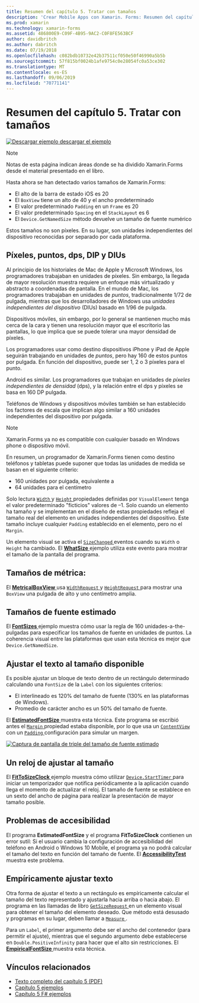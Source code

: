 ```yaml
---
title: Resumen del capítulo 5. Tratar con tamaños
description: 'Crear Mobile Apps con Xamarin. Forms: Resumen del capítulo 5. Tratar con tamaños'
ms.prod: xamarin
ms.technology: xamarin-forms
ms.assetid: 486800E9-C09F-4B95-9AC2-C0F8FE563BCF
author: davidbritch
ms.author: dabritch
ms.date: 07/19/2018
ms.openlocfilehash: c082bdb10732e42b37511cf050e50f46990a5b5b
ms.sourcegitcommit: 57f815bf0024b1afe9754c0e28054fc0a53ce302
ms.translationtype: MT
ms.contentlocale: es-ES
ms.lasthandoff: 09/06/2019
ms.locfileid: "70771141"
---
```

# <a name="summary-of-chapter-5-dealing-with-sizes"></a>Resumen del capítulo 5. Tratar con tamaños

[![Descargar ejemplo](~/media/shared/download.png) descargar el ejemplo](https://github.com/xamarin/xamarin-forms-book-samples/tree/master/Chapter05)

> [!NOTE]
> Notas de esta página indican áreas donde se ha dividido Xamarin.Forms desde el material presentado en el libro.

Hasta ahora se han detectado varios tamaños de Xamarin.Forms:

- El alto de la barra de estado iOS es 20
- El `BoxView` tiene un alto de 40 y el ancho predeterminado
- El valor predeterminado `Padding` en un `Frame` es 20
- El valor predeterminado `Spacing` en el `StackLayout` es 6
- El `Device.GetNamedSize` método devuelve un tamaño de fuente numérico

Estos tamaños no son píxeles. En su lugar, son unidades independientes del dispositivo reconocidas por separado por cada plataforma.

## <a name="pixels-points-dps-dips-and-dius"></a>Píxeles, puntos, dps, DIP y DIUs

Al principio de los historiales de Mac de Apple y Microsoft Windows, los programadores trabajaban en unidades de píxeles. Sin embargo, la llegada de mayor resolución muestra requiere un enfoque más virtualizado y abstracto a coordenadas de pantalla. En el mundo de Mac, los programadores trabajaban en unidades de *puntos*, tradicionalmente 1/72 de pulgada, mientras que los desarrolladores de Windows usa *unidades independientes del dispositivo* (DIUs) basado en 1/96 de pulgada.

Dispositivos móviles, sin embargo, por lo general se mantienen mucho más cerca de la cara y tienen una resolución mayor que el escritorio las pantallas, lo que implica que se puede tolerar una mayor densidad de píxeles.

Los programadores usar como destino dispositivos iPhone y iPad de Apple seguirán trabajando en unidades de *puntos*, pero hay 160 de estos puntos por pulgada. En función del dispositivo, puede ser 1, 2 o 3 píxeles para el punto.

Android es similar. Los programadores que trabajan en unidades de *píxeles independientes de densidad* (dps), y la relación entre el dps y píxeles se basa en 160 DP pulgada.

Teléfonos de Windows y dispositivos móviles también se han establecido los factores de escala que implican algo similar a 160 unidades independientes del dispositivo por pulgada.

> [!NOTE]
> Xamarin.Forms ya no es compatible con cualquier basado en Windows phone o dispositivo móvil.

En resumen, un programador de Xamarin.Forms tienen como destino teléfonos y tabletas puede suponer que todas las unidades de medida se basan en el siguiente criterio:

- 160 unidades por pulgada, equivalente a
- 64 unidades para el centímetro

Solo lectura [ `Width` ](xref:Xamarin.Forms.VisualElement.Width) y [ `Height` ](xref:Xamarin.Forms.VisualElement.Height) propiedades definidas por `VisualElement` tenga el valor predeterminado "ficticios" valores de &ndash;1. Solo cuando un elemento ha tamaño y se implementan en el diseño de estas propiedades refleja el tamaño real del elemento en unidades independientes del dispositivo. Este tamaño incluye cualquier `Padding` establecido en el elemento, pero no el `Margin`.

Un elemento visual se activa el [ `SizeChanged` ](xref:Xamarin.Forms.VisualElement.SizeChanged) eventos cuando su `Width` o `Height` ha cambiado. El [ **WhatSize** ](https://github.com/xamarin/xamarin-forms-book-samples/tree/master/Chapter05/WhatSize) ejemplo utiliza este evento para mostrar el tamaño de la pantalla del programa.

## <a name="metrical-sizes"></a>Tamaños de métrica:

El [ **MetricalBoxView** ](https://github.com/xamarin/xamarin-forms-book-samples/tree/master/Chapter05/MetricalBoxView) usa [ `WidthRequest` ](xref:Xamarin.Forms.VisualElement.WidthRequest) y [ `HeightRequest` ](xref:Xamarin.Forms.VisualElement.HeightRequest) para mostrar una `BoxView` una pulgada de alto y uno centímetro amplia.

## <a name="estimated-font-sizes"></a>Tamaños de fuente estimado

El [ **FontSizes** ](https://github.com/xamarin/xamarin-forms-book-samples/tree/master/Chapter05/FontSizes) ejemplo muestra cómo usar la regla de 160 unidades-a-the-pulgadas para especificar los tamaños de fuente en unidades de puntos. La coherencia visual entre las plataformas que usan esta técnica es mejor que `Device.GetNamedSize`.

## <a name="fitting-text-to-available-size"></a>Ajustar el texto al tamaño disponible

Es posible ajustar un bloque de texto dentro de un rectángulo determinado calculando una `FontSize` de la `Label` con los siguientes criterios:

- El interlineado es 120% del tamaño de fuente (130% en las plataformas de Windows).
- Promedio de carácter ancho es un 50% del tamaño de fuente.

El [ **EstimatedFontSize** ](https://github.com/xamarin/xamarin-forms-book-samples/tree/master/Chapter05/EstimatedFontSize) muestra esta técnica. Este programa se escribió antes el [ `Margin` ](xref:Xamarin.Forms.View.Margin) propiedad estaba disponible, por lo que usa un [ `ContentView` ](xref:Xamarin.Forms.ContentView) con un [ `Padding` ](xref:Xamarin.Forms.Layout.Padding) configuración para simular un margen.

[![Captura de pantalla de triple del tamaño de fuente estimado](images/ch05fg07-small.png "texto se ajusta al tamaño disponible")](images/ch05fg07-large.png#lightbox "texto se ajusta al tamaño disponible")

## <a name="a-fit-to-size-clock"></a>Un reloj de ajustar al tamaño

El [ **FitToSizeClock** ](https://github.com/xamarin/xamarin-forms-book-samples/tree/master/Chapter05/FitToSizeClock) ejemplo muestra cómo utilizar [ `Device.StartTimer` ](xref:Xamarin.Forms.Device.StartTimer(System.TimeSpan,System.Func{System.Boolean})) para iniciar un temporizador que notifica periódicamente a la aplicación cuando llega el momento de actualizar el reloj. El tamaño de fuente se establece en un sexto del ancho de página para realizar la presentación de mayor tamaño posible.

## <a name="accessibility-issues"></a>Problemas de accesibilidad

El programa **EstimatedFontSize** y el programa **FitToSizeClock** contienen un error sutil: Si el usuario cambia la configuración de accesibilidad del teléfono en Android o Windows 10 Mobile, el programa ya no podrá calcular el tamaño del texto en función del tamaño de fuente. El [ **AccessibilityTest** ](https://github.com/xamarin/xamarin-forms-book-samples/tree/master/Chapter05/AccessibilityTest) muestra este problema.

## <a name="empirically-fitting-text"></a>Empíricamente ajustar texto

Otra forma de ajustar el texto a un rectángulo es empíricamente calcular el tamaño del texto representado y ajustarla hacia arriba o hacia abajo. El programa en las llamadas de libro [ `GetSizeRequest` ](xref:Xamarin.Forms.VisualElement.GetSizeRequest(System.Double,System.Double)) en un elemento visual para obtener el tamaño del elemento deseado. Que método está desusado y programas en su lugar, deben llamar a [ `Measure` ](xref:Xamarin.Forms.VisualElement.Measure(System.Double,System.Double,Xamarin.Forms.MeasureFlags)).

Para un `Label`, el primer argumento debe ser el ancho del contenedor (para permitir el ajuste), mientras que el segundo argumento debe establecerse en `Double.PositiveInfinity` para hacer que el alto sin restricciones. El [ **EmpiricalFontSize** ](https://github.com/xamarin/xamarin-forms-book-samples/tree/master/Chapter05/EmpiricalFontSize) muestra esta técnica.

## <a name="related-links"></a>Vínculos relacionados

- [Texto completo del capítulo 5 (PDF)](https://download.xamarin.com/developer/xamarin-forms-book/XamarinFormsBook-Ch05-Apr2016.pdf)
- [Capítulo 5 ejemplos](https://github.com/xamarin/xamarin-forms-book-samples/tree/master/Chapter05)
- [Capítulo 5 F# ejemplos](https://github.com/xamarin/xamarin-forms-book-samples/tree/master/Chapter05/FS)
